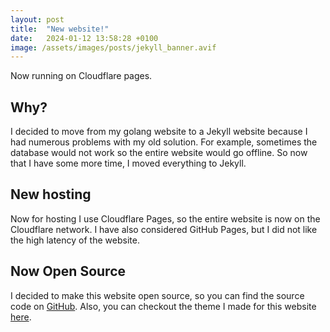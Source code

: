 ```yaml
---
layout: post
title:  "New website!"
date:   2024-01-12 13:58:28 +0100
image: /assets/images/posts/jekyll_banner.avif
---
```


Now running on Cloudflare pages.

## Why?

I decided to move from my golang website to a Jekyll website because I had numerous problems with my old solution. For example, sometimes the database would not work so the entire website would go offline.
So now that I have some more time, I moved everything to Jekyll.

## New hosting

Now for hosting I use Cloudflare Pages, so the entire website is now on the Cloudflare network.
I have also considered GitHub Pages, but I did not like the high latency of the website.

## Now Open Source

I decided to make this website open source, so you can find the source code on [GitHub](https://github.com/jotonedev/blog). Also, you can checkout the theme I made for this website [here](https://github.com/jotonedev/tallneck).

